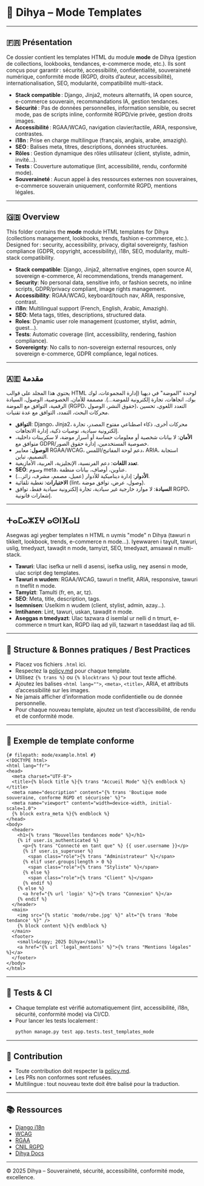 # 👗 Dihya – Mode Templates

---

## 🇫🇷 Présentation

Ce dossier contient les templates HTML du module **mode** de Dihya (gestion de collections, lookbooks, tendances, e-commerce mode, etc.).
Ils sont conçus pour garantir : sécurité, accessibilité, confidentialité, souveraineté numérique, conformité mode (RGPD, droits d’auteur, accessibilité), internationalisation, SEO, modularité, compatibilité multi-stack.

- **Stack compatible** : Django, Jinja2, moteurs alternatifs, IA open source, e-commerce souverain, recommandations IA, gestion tendances.
- **Sécurité** : Pas de données personnelles, information sensible, ou secret mode, pas de scripts inline, conformité RGPD/vie privée, gestion droits images.
- **Accessibilité** : RGAA/WCAG, navigation clavier/tactile, ARIA, responsive, contrastes.
- **i18n** : Prise en charge multilingue (français, anglais, arabe, amazigh).
- **SEO** : Balises meta, titres, descriptions, données structurées.
- **Rôles** : Gestion dynamique des rôles utilisateur (client, styliste, admin, invité…).
- **Tests** : Couverture automatique (lint, accessibilité, rendu, conformité mode).
- **Souveraineté** : Aucun appel à des ressources externes non souveraines, e-commerce souverain uniquement, conformité RGPD, mentions légales.

---

## 🇬🇧 Overview

This folder contains the **mode** module HTML templates for Dihya (collections management, lookbooks, trends, fashion e-commerce, etc.).
Designed for : security, accessibility, privacy, digital sovereignty, fashion compliance (GDPR, copyright, accessibility), i18n, SEO, modularity, multi-stack compatibility.

- **Stack compatible**: Django, Jinja2, alternative engines, open source AI, sovereign e-commerce, AI recommendations, trends management.
- **Security**: No personal data, sensitive info, or fashion secrets, no inline scripts, GDPR/privacy compliant, image rights management.
- **Accessibility**: RGAA/WCAG, keyboard/touch nav, ARIA, responsive, contrast.
- **i18n**: Multilingual support (French, English, Arabic, Amazigh).
- **SEO**: Meta tags, titles, descriptions, structured data.
- **Roles**: Dynamic user role management (customer, stylist, admin, guest…).
- **Tests**: Automatic coverage (lint, accessibility, rendering, fashion compliance).
- **Sovereignty**: No calls to non-sovereign external resources, only sovereign e-commerce, GDPR compliance, legal notices.

---

## 🇦🇪 مقدمة

يحتوي هذا المجلد على قوالب HTML لوحدة "الموضة" في ديهيا (إدارة المجموعات، لوك بوك، اتجاهات، تجارة إلكترونية للموضة...).
مصممة للأمان، الخصوصية، الوصول، السيادة الرقمية، التوافق مع الموضة (RGPD، حقوق النشر، الوصول)، التعدد اللغوي، تحسين محركات البحث، التمدد، التوافق مع عدة تقنيات.

- **التوافق**: Django، Jinja2، محركات أخرى، ذكاء اصطناعي مفتوح المصدر، تجارة إلكترونية سيادية، توصيات ذكية، إدارة الاتجاهات.
- **الأمان**: لا بيانات شخصية أو معلومات حساسة أو أسرار موضة، لا سكريبتات داخلية، متوافق مع GDPR/خصوصية المستخدمين، إدارة حقوق الصور.
- **الوصول**: معايير RGAA/WCAG، دعم لوحة المفاتيح/اللمس، ARIA، استجابة التصميم، تباين.
- **تعدد اللغات**: دعم الفرنسية، الإنجليزية، العربية، الأمازيغية.
- **SEO**: وسوم meta، عناوين، أوصاف، بيانات منظمة.
- **الأدوار**: إدارة ديناميكية للأدوار (عميل، مصمم، مشرف، زائر...).
- **الاختبارات**: تغطية تلقائية (lint، وصول، عرض، توافق موضة).
- **السيادة**: لا موارد خارجية غير سيادية، تجارة إلكترونية سيادية فقط، توافق RGPD، إشعارات قانونية.

---

## ⵜⴰⵎⴰⵣⵉⵖ ⴰⵙⵏⴼⴰⵡ

Asegwas agi yegber templates n HTML n uγmis "mode" n Dihya (tawuri n tikkelt, lookbook, trends, e-commerce n mode...).
Iɣewwaṛen i taɣult, tawuri, uslig, tmedyazt, tawaḍit n mode, tamyizt, SEO, tmedyazt, amsawal n multi-stack.

- **Tawuri**: Ulac isefka ur nelli d asensi, isefka uslig, neɣ asensi n mode, ulac script deg templates.
- **Tawuri n wudem**: RGAA/WCAG, tawuri n tneflit, ARIA, responsive, tawuri n tneflit n mode.
- **Tamyizt**: Tamulti (fr, en, ar, tz).
- **SEO**: Meta, title, description, tags.
- **Isemnisen**: Uselkim n wudem (client, stylist, admin, azay…).
- **Imtihanen**: Lint, tawuri, uskan, tawaḍit n mode.
- **Aseggas n tmedyazt**: Ulac tazwara d isemlal ur nelli d n tmurt, e-commerce n tmurt kan, RGPD ilaq ad yili, tazwart n taseddast ilaq ad tili.

---

## 🚀 Structure & Bonnes pratiques / Best Practices

- Placez vos fichiers `.html` ici.
- Respectez la [policy.md](./policy.md) pour chaque template.
- Utilisez `{% trans %}` ou `{% blocktrans %}` pour tout texte affiché.
- Ajoutez les balises `<html lang="">`, `<meta>`, `<title>`, ARIA, et attributs d’accessibilité sur les images.
- Ne jamais afficher d’information mode confidentielle ou de donnée personnelle.
- Pour chaque nouveau template, ajoutez un test d’accessibilité, de rendu et de conformité mode.

---

## 🧩 Exemple de template conforme

```django
{# filepath: mode/example.html #}
<!DOCTYPE html>
<html lang="fr">
<head>
  <meta charset="UTF-8">
  <title>{% block title %}{% trans "Accueil Mode" %}{% endblock %}</title>
  <meta name="description" content="{% trans 'Boutique mode souveraine, conforme RGPD et sécurisée' %}">
  <meta name="viewport" content="width=device-width, initial-scale=1.0">
  {% block extra_meta %}{% endblock %}
</head>
<body>
  <header>
    <h1>{% trans "Nouvelles tendances mode" %}</h1>
    {% if user.is_authenticated %}
      <p>{% trans "Connecté en tant que" %} {{ user.username }}</p>
      {% if user.is_superuser %}
        <span class="role">{% trans "Administrateur" %}</span>
      {% elif user.groups|length > 0 %}
        <span class="role">{% trans "Styliste" %}</span>
      {% else %}
        <span class="role">{% trans "Client" %}</span>
      {% endif %}
    {% else %}
      <a href="{% url 'login' %}">{% trans "Connexion" %}</a>
    {% endif %}
  </header>
  <main>
    <img src="{% static 'mode/robe.jpg' %}" alt="{% trans 'Robe tendance' %}" />
    {% block content %}{% endblock %}
  </main>
  <footer>
    <small>&copy; 2025 Dihya</small>
    <a href="{% url 'legal_mentions' %}">{% trans "Mentions légales" %}</a>
  </footer>
</body>
</html>
```

---

## 🧪 Tests & CI

- Chaque template est vérifié automatiquement (lint, accessibilité, i18n, sécurité, conformité mode) via CI/CD.
- Pour lancer les tests localement :
  ```bash
  python manage.py test app.tests.test_templates_mode
  ```

---

## 🤝 Contribution

- Toute contribution doit respecter la [policy.md](./policy.md).
- Les PRs non conformes sont refusées.
- Multilingue : tout nouveau texte doit être balisé pour la traduction.

---

## 📚 Ressources

- [Django i18n](https://docs.djangoproject.com/fr/stable/topics/i18n/translation/)
- [WCAG](https://www.w3.org/WAI/standards-guidelines/wcag/)
- [RGAA](https://accessibilite.numerique.gouv.fr/methode/criteres/)
- [CNIL RGPD](https://www.cnil.fr/fr/rgpd-de-quoi-parle-t-on)
- [Dihya Docs](../../../../docs/)

---

© 2025 Dihya – Souveraineté, sécurité, accessibilité, conformité mode, excellence.
